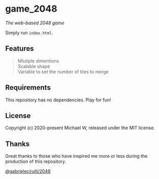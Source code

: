 # game_2048

*The web-based 2048 game*

Simply run `index.html`.

## Features

> Mlutiple dimentions  
> Scalable shape  
> Variable to set the number of tiles to merge

## Requirements

This repository has no dependencies. Play for fun!

## License

Copyright (c) 2020-present Michael W, released under the MIT license.

## Thanks

Great thanks to those who have inspired me more or less during the production of this repository.

[@gabrielecirulli/2048](https://github.com/gabrielecirulli/2048)
